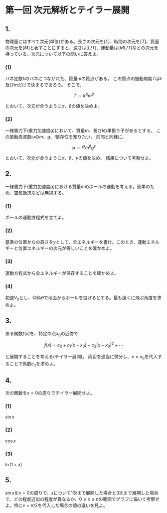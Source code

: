 # 第一回 次元解析とテイラー展開

## 1.

物理量にはすべて次元(単位)がある。長さの次元を$[L]$、時間の次元を$[T]$、質量の次元を$[M]$と表すことにすると、速さは$[L/T]$、運動量は$[M L/T]$などの次元を持っている。次元について以下の問いに答えよ。

### (1) 

バネ定数$k$のバネにつながれた、質量$m$の質点がある。
この質点の振動周期$T$は$k$及び$m$だけで決まるであろう。
そこで、

$$
T \sim k^{\alpha} m^{\beta} 
$$

とおいて、次元が合うように$\alpha$、$\beta$の値を決めよ。

### (2) 

一様重力下(重力加速度$g$)において、質量$m$、長さ$l$の単振り子があるとする。
この振動周波数$\omega$の$m$、$g$、$l$依存性を知りたい。
前問と同様に、

$$
\omega \sim l^{\alpha} m^{\beta} g^{\gamma}
$$

とおいて、次元が合うように$\alpha$、$\beta$、$\gamma$の値を決め、
結果について考察せよ。

## 2.

一様重力下(重力加速度$g$)における質量$m$のボールの運動を考える。簡単のため、空気抵抗などは無視する。

### (1)

ボールの運動方程式を立てよ。

### (2)

基準の位置からの高さを$y$として、全エネルギーを書け。このとき、運動エネルギーと位置エネルギーの次元が等しいことを確かめよ。

### (3)

運動方程式から全エネルギーが保存することを確かめよ。

### (4)

初速$V_0$とし、仰角$\theta$で地面からボールを投げるとする。最も遠くに飛ぶ角度を求めよ。

## 3.

ある関数$f(x)$を、特定の点$x_0$の近傍で

$$
f(x) = c_0 + c_1(x-x_0) + c_2 (x-x_0)^2 + \cdots 
$$

と展開することを考える(テイラー展開)。
両辺を適当に微分し、$x=x_0$を代入することで係数$c_n$を求めよ。

## 4.

次の関数を$x=0$の周りでテイラー展開せよ。

### (1)
$\sin x$ 

### (2) 
$\cos x$ 

### (3)
$\ln (1+x)$ 

## 5.

$\sin x$を$x=0$の周りで、$x$について1次まで展開した場合と3次まで展開した場合で、どの程度近似の程度が異なるか、$0 \le x \le \pi$の範囲でグラフに描いて考察せよ。特に$x = \pi/2$を代入した場合の値の違いを見よ。